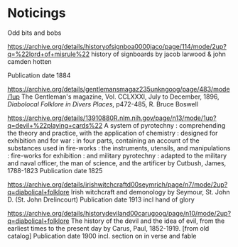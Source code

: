 # Noticings

Odd bits and bobs


https://archive.org/details/historyofsignboa0000jaco/page/114/mode/2up?q=%22lord+of+misrule%22
history of signboards
by jacob larwood & john camden hotten

Publication date 1884

https://archive.org/details/gentlemansmagaz235unkngoog/page/483/mode/1up
The Gentleman's magazine, Vol. CCLXXXI, July to December, 1896, *Diabolocal Folklore in Divers Places*, p472-485, R. Bruce Boswell



https://archive.org/details/13910880R.nlm.nih.gov/page/n13/mode/1up?q=devil+%22playing+cards%22
A system of pyrotechny : comprehending the theory and practice, with the application of chemistry : designed for exhibition and for war : in four parts, containing an account of the substances used in fire-works : the instruments, utensils, and manipulations : fire-works for exhibition : and military pyrotechny : adapted to the military and naval officer, the man of science, and the artificer
by Cutbush, James, 1788-1823
Publication date 1825


https://archive.org/details/irishwitchcraftd00seymrich/page/n7/mode/2up?q=diabolical+folklore
Irish witchcraft and demonology
by Seymour, St. John D. (St. John Drelincourt)
Publication date 1913
incl hand of glory


https://archive.org/details/historydeviland00carugoog/page/n10/mode/2up?q=diabolical+folklore
The history of the devil and the idea of evil, from the earliest times to the present day
by Carus, Paul, 1852-1919. [from old catalog]
Publication date 1900
incl. section on in verse and fable

